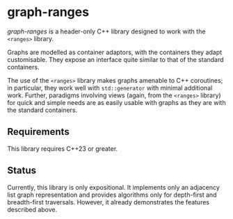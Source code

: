 # graph-ranges

*graph-ranges* is a header-only C++ library designed to work with
the `<ranges>` library. 

Graphs are modelled as container adaptors, with the containers they
adapt customisable. They expose an interface quite similar to that of
the standard containers.

The use of the `<ranges>` library makes graphs amenable to
C++ coroutines; in particular, they work well with `std::generator`
with minimal additional work. Further, paradigms involving views
(again, from the `<ranges>` library) for quick and simple needs are
as easily usable with graphs as they are with the standard containers.

## Requirements

This library requires C++23 or greater.

## Status

Currently, this library is only expositional. It implements only an
adjacency list graph representation and provides algorithms only for
depth-first and breadth-first traversals. However, it already
demonstrates the features described above.
